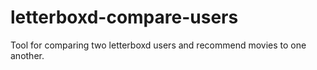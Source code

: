 # letterboxd-compare-users

Tool for comparing two letterboxd users and recommend movies to one another.